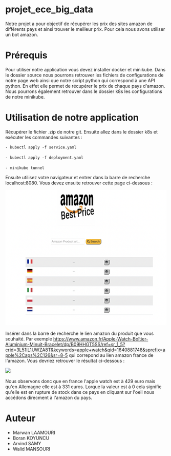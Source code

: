 # projet_ece_big_data

Notre projet a pour objectif de récupérer les prix des sites amazon de différents pays et ainsi trouver le meilleur prix. Pour cela nous avons utiliser un bot amazon.

# Prérequis

Pour utiliser notre application vous devez installer docker et minikube. Dans le dossier source nous pourrons retrouver les fichiers de configurations de notre page web ainsi que notre script python qui correspond à une API python. En effet elle permet de récupérer le prix de chaque pays d'amazon. Nous pourrons également retrouver dans le dossier k8s les configurations de notre minikube.

# Utilisation de notre application

Récupérer le fichier .zip de notre git. Ensuite allez dans le dossier k8s et exécuter les commandes suivantes :

    - kubectl apply -f service.yaml

    - kubectl apply -f deployment.yaml
        
    - minikube tunnel

Ensuite utilisez votre navigateur et entrer dans la barre de recherche localhost:8080. Vous devez ensuite retrouver cette page ci-dessous :

![](images/page_de_connexion.png)

Insérer dans la barre de recherche le lien amazon du produit que vous souhaité. Par exemple https://www.amazon.fr/Apple-Watch-Boîtier-Aluminium-Minuit-Bracelet/dp/B09HHGT5SS/ref=sr_1_5?crid=3L51IL1UWZA8T&keywords=apple+watch&qid=1640881748&sprefix=apple%2Caps%2C126&sr=8-5 qui correpond au lien amazon france de l'amazon. 
Vous devriez retrouver le résultat ci-dessous :

![](images/résultat.png)

Nous observons donc que en france l'apple watch est à 429 euro mais qu'en Allemagne elle est à 331 euros. Lorque la valeur est à 0 cela signifie qu'elle est en rupture de stock dans ce pays en cliquant sur l'oeil nous accédons direcment à l'amazon du pays.

# Auteur

 - Marwan LAAMOURI
 - Boran KOYUNCU
 - Arvind SAMY
 - Walid MANSOURI
